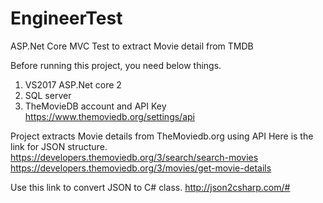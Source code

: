 # EngineerTest
ASP.Net Core MVC Test to extract Movie detail from TMDB

Before running this project, you need below things.
1. VS2017 ASP.Net core 2
2. SQL server
3. TheMovieDB account and API Key https://www.themoviedb.org/settings/api

Project extracts Movie details from TheMoviedb.org using API
Here is the link for JSON structure.
https://developers.themoviedb.org/3/search/search-movies
https://developers.themoviedb.org/3/movies/get-movie-details

Use this link to convert JSON to C# class.
http://json2csharp.com/#

